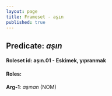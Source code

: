 ```yaml
---
layout: page
title: Frameset - aşın
published: true
---
```

<h2>Predicate: <i>aşın</i></h2>
<h4>Roleset id: aşın.01 - Eskimek, yıpranmak<br>
<h4>Roles:</h4>
<b>Arg-1</b>: <i>aşınan</i>  (NOM) <br>
